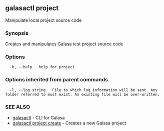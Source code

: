 ## galasactl project

Manipulate local project source code

### Synopsis

Creates and manipulates Galasa test project source code

### Options

```
  -h, --help   help for project
```

### Options inherited from parent commands

```
  -l, --log string   File to which log information will be sent. Any folder referred to must exist. An existing file will be over-written.
```

### SEE ALSO

* [galasactl](galasactl.md)	 - CLI for Galasa
* [galasactl project create](galasactl_project_create.md)	 - Creates a new Galasa project

